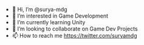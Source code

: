 - 👋 Hi, I’m @surya-mdg
- 👀 I’m interested in Game Development
- 🌱 I’m currently learning Unity
- 💞️ I’m looking to collaborate on Game Dev Projects
- 📫 How to reach me https://twitter.com/suryamdg

<!---
Surya-mdg/Surya-mdg is a ✨ special ✨ repository because its `README.md` (this file) appears on your GitHub profile.
You can click the Preview link to take a look at your changes.
--->
